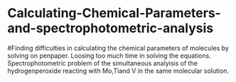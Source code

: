 # Calculating-Chemical-Parameters-and-spectrophotometric-analysis
#Finding difficulties in calculating the chemical parameters of molecules by solving on penpaper. Loosing too much time in solving the equations. Spectrophotometric problem of the simultaneous analyisis of the hydrogenperoxide reacting with Mo,Tiand V in the same molecular solution.

